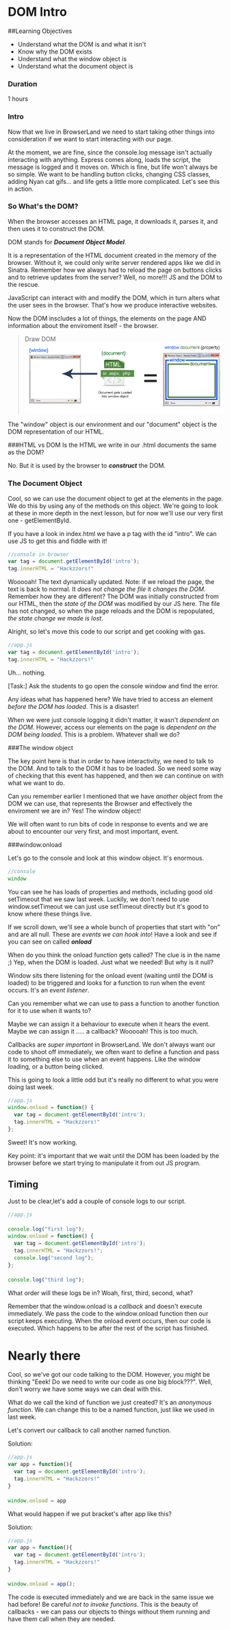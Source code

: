 # DOM Intro

##Learning Objectives
- Understand what the DOM is and what it isn't
- Know why the DOM exists
- Understand what the window object is
- Understand what the document object is

### Duration
1 hours

### Intro

Now that we live in BrowserLand we need to start taking other things into consideration if we want to start interacting with our page.

At the moment, we are fine, since the console.log message isn't actually interacting with anything. Express comes along, loads the script, the message is logged and it moves on. Which is fine, but life won't always be so simple. We want to be handling button clicks, changing CSS classes, adding Nyan cat gifs... and life gets a little more complicated. Let's see this in action.

### So What's the DOM?

When the browser accesses an HTML page, it downloads it, parses it, and then uses it to construct the DOM.

DOM stands for ***Document Object Model***. 

It is a representation of the HTML document created in the memory of the browser. Without it, we could only write server rendered apps like we did in Sinatra. Remember how we always had to reload the page on buttons clicks and to retrieve updates from the server? Well, no more!!! JS and the DOM to the rescue.

JavaScript can interact with and modify the DOM, which in turn alters what the user sees in the browser. That's how we produce interactive websites.

Now the DOM inscludes a lot of things, the elements on the page AND information about the enviroment itself - the browser.

> Draw DOM
![](dom.jpg)

The "window" object is our environment and our "document" object is the DOM representation of our HTML.

###HTML vs DOM
Is the HTML we write in our .html documents the same as the DOM?

No. But it is used by the browser to ***construct*** the DOM.

### The Document Object

Cool, so we can use the document object to get at the elements in the page. We do this by using any of the methods on this object. We're going to look at these in more depth in the next lesson, but for now we'll use our very first one - getElementById.

If you have a look in index.html we have a p tag with the id "intro". We can use JS to get this and fiddle with it!

```js
//console in browser
var tag = document.getElementById('intro');
tag.innerHTML = "Hackzzors!"
```

Wooooah! The text dynamically updated. Note: if we reload the page, the text is back to normal. It _does not change the file_ it _changes the DOM_. Remember how they are different? The DOM was initially constructed from our HTML, then the _state of the DOM_ was modified by our JS here. The file has not changed, so when the page reloads and the DOM is repopulated, _the state change we made is lost_.

Alright, so let's move this code to our script and get cooking with gas.

```js
//app.js
var tag = document.getElementById('intro');
tag.innerHTML = "Hackzzors!"
```

Uh... nothing. 

[Task:] Ask the students to go open the console window and find the error.

Any ideas what has happened here? We have tried to access an element _before the DOM has loaded_. This is a disaster!

When we were just console logging it didn't matter, it wasn't _dependent on the DOM_. However, access our elements on the page is _dependent on the DOM being loaded_. This is a problem. Whatever shall we do?

###The window object

The key point here is that in order to have interactivity, we need to talk to the DOM. And to talk to the DOM it has to be loaded. So we need some way of checking that this event has happened, and then we can continue on with what we want to do.

Can you remember earlier I mentioned that we have _another_ object from the DOM we can use, that represents the Browser and effectively the enviroment we are in? Yes! The window object!

We will often want to run bits of code in response to events and we are about to encounter our very first, and most important, event.

###window.onload

Let's go to the console and look at this window object. It's enormous.

```js
//console
window
```

You can see he has loads of properties and methods, including good old setTimeout that we saw last week. Luckily, we don't need to use window.setTimeout we can just use setTimeout directly but it's good to know where these things live.

If we scroll down, we'll see a whole bunch of properties that start with "on" and are all null. These are _events we can hook into_! Have a look and see if you can see on called ***onload*** 

When do you think the onload function gets called? The clue is in the name ;) Yep, when the DOM is loaded. Just what we needed! But why is it null?

Window sits there listening for the onload event (waiting until the DOM is loaded) to be triggered and looks for a function to run when the event occurs. It's an _event listener_. 

Can you remember what we can use to pass a function to another function for it to use when it wants to?

Maybe we can assign it a behaviour to execute when it hears the event. 
Maybe we can assign it ..... a callback? Wooooah! This is too much.

Callbacks are _super important_ in BrowserLand. We don't always want our code to shoot off immediately, we often want to define a function and pass it to something else to use when an event happens. Like the window loading, or a button being clicked.

This is going to look a little odd but it's really no different to what you were doing last week.

```js
//app.js
window.onload = function() {
  var tag = document.getElementById('intro');
  tag.innerHTML = "Hackzzors!"
};
```

Sweet! It's now working.

Key point: it's important that we wait until the DOM has been loaded by the browser before we start trying to manipulate it from out JS program.

## Timing

Just to be clear,let's add a couple of console logs to our script.

```js
//app.js

console.log("first log");
window.onload = function() {
  var tag = document.getElementById('intro');
  tag.innerHTML = "Hackzzors!";
  console.log("second log");
};

console.log("third log");
```

What order will these logs be in? Woah, first, third, second, what?

Remember that the window.onload is a _callback_ and doesn't execute immediately. We pass the code to the window.onload function then our script keeps executing. When the onload event occurs, then our code is executed. Which happens to be after the rest of the script has finished.

# Nearly there

Cool, so we've got our code talking to the DOM. However, you might be thinking "Eeek! Do we need to write our code as one big block???". Well, don't worry we have some ways we can deal with this.

What do we call the kind of function we just created? It's an _anonymous function_. We can change this to be a named function, just like we used in last week.

Let's convert our callback to call another named function.

Solution:
```js
//app.js
var app = function(){
  var tag = document.getElementById('intro');
  tag.innerHTML = "Hackzzors!"
}

window.onload = app

```

What would happen if we put bracket's after app like this? 

Solution:
```js
//app.js
var app = function(){
  var tag = document.getElementById('intro');
  tag.innerHTML = "Hackzzors!"
}

window.onload = app();

```

The code is executed immediately and we are back in the same issue we had before! Be careful _not to invoke functions_. This is the beauty of callbacks - we can pass our objects to things without them running and have them call when they are needed.